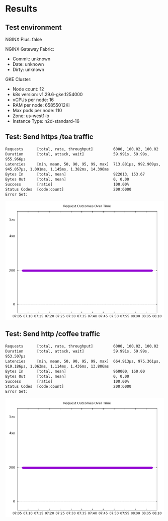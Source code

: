 # Results

## Test environment

NGINX Plus: false

 NGINX Gateway Fabric:

- Commit: unknown
- Date: unknown
- Dirty: unknown

GKE Cluster:

- Node count: 12
- k8s version: v1.29.6-gke.1254000
- vCPUs per node: 16
- RAM per node: 65855012Ki
- Max pods per node: 110
- Zone: us-west1-b
- Instance Type: n2d-standard-16

## Test: Send https /tea traffic

```text
Requests      [total, rate, throughput]         6000, 100.02, 100.02
Duration      [total, attack, wait]             59.991s, 59.99s, 955.966µs
Latencies     [min, mean, 50, 90, 95, 99, max]  713.881µs, 992.909µs, 945.057µs, 1.091ms, 1.145ms, 1.382ms, 14.396ms
Bytes In      [total, mean]                     922013, 153.67
Bytes Out     [total, mean]                     0, 0.00
Success       [ratio]                           100.00%
Status Codes  [code:count]                      200:6000  
Error Set:
```

![https-oss.png](https-oss.png)

## Test: Send http /coffee traffic

```text
Requests      [total, rate, throughput]         6000, 100.02, 100.02
Duration      [total, attack, wait]             59.991s, 59.99s, 953.507µs
Latencies     [min, mean, 50, 90, 95, 99, max]  664.913µs, 975.361µs, 919.186µs, 1.063ms, 1.114ms, 1.436ms, 13.806ms
Bytes In      [total, mean]                     960000, 160.00
Bytes Out     [total, mean]                     0, 0.00
Success       [ratio]                           100.00%
Status Codes  [code:count]                      200:6000  
Error Set:
```

![http-oss.png](http-oss.png)
